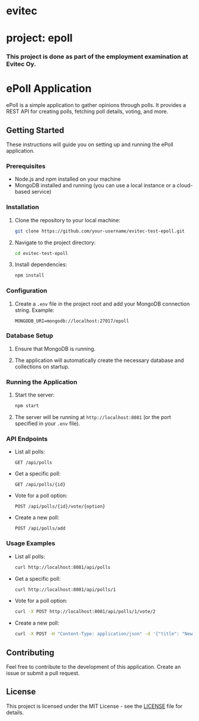 # evitec
# project: epoll
### This project is done as part of the employment examination at Evitec Oy. 

# ePoll Application

ePoll is a simple application to gather opinions through polls. It provides a REST API for creating polls, fetching poll details, voting, and more.

## Getting Started

These instructions will guide you on setting up and running the ePoll application.

### Prerequisites

- Node.js and npm installed on your machine
- MongoDB installed and running (you can use a local instance or a cloud-based service)

### Installation

1. Clone the repository to your local machine:

    ```bash
    git clone https://github.com/your-username/evitec-test-epoll.git
    ```

2. Navigate to the project directory:

    ```bash
    cd evitec-test-epoll
    ```

3. Install dependencies:

    ```bash
    npm install
    ```

### Configuration

1. Create a `.env` file in the project root and add your MongoDB connection string. Example:

    ```
    MONGODB_URI=mongodb://localhost:27017/epoll
    ```

### Database Setup

1. Ensure that MongoDB is running.

2. The application will automatically create the necessary database and collections on startup.

### Running the Application

1. Start the server:

    ```bash
    npm start
    ```

2. The server will be running at `http://localhost:8081` (or the port specified in your `.env` file).

### API Endpoints

- List all polls:

    ```
    GET /api/polls
    ```

- Get a specific poll:

    ```
    GET /api/polls/{id}
    ```

- Vote for a poll option:

    ```
    POST /api/polls/{id}/vote/{option}
    ```

- Create a new poll:

    ```
    POST /api/polls/add
    ```

### Usage Examples

- List all polls:

    ```bash
    curl http://localhost:8081/api/polls
    ```

- Get a specific poll:

    ```bash
    curl http://localhost:8081/api/polls/1
    ```

- Vote for a poll option:

    ```bash
    curl -X POST http://localhost:8081/api/polls/1/vote/2
    ```

- Create a new poll:

    ```bash
    curl -X POST -H "Content-Type: application/json" -d '{"title": "New Poll", "options": ["Option 1", "Option 2"]}' http://localhost:8081/api/polls/add
    ```

## Contributing

Feel free to contribute to the development of this application. Create an issue or submit a pull request.

## License

This project is licensed under the MIT License - see the [LICENSE](LICENSE) file for details.
